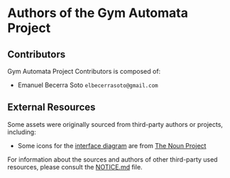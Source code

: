 # Authors of the Gym Automata Project

## Contributors
Gym Automata Project Contributors is composed of:
+ Emanuel Becerra Soto `elbecerrasoto@gmail.com`

## External Resources
Some assets were originally sourced from third-party authors or projects, including:
+ Some icons for the [interface diagram](./pics/gym_automata_diagram.svg) are from [The Noun Project](https://thenounproject.com/)

For information about the sources and authors of other third-party used resources, please consult the [NOTICE.md](./NOTICE.md) file.
